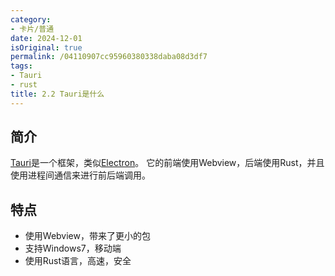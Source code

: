 ```yaml
---
category:
- 卡片/普通
date: 2024-12-01
isOriginal: true
permalink: /04110907cc95960380338daba08d3df7
tags:
- Tauri
- rust
title: 2.2 Tauri是什么
---
```

## 简介
[Tauri](https://tauri.app/)是一个框架，类似[Electron](Electron)。
它的前端使用Webview，后端使用Rust，并且使用进程间通信来进行前后端调用。
## 特点
- 使用Webview，带来了更小的包
- 支持Windows7，移动端
- 使用Rust语言，高速，安全